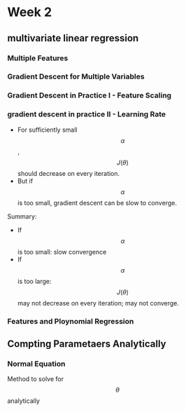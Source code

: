 # Week 2

## multivariate linear regression

### Multiple Features

### Gradient Descent for Multiple Variables

### Gradient Descent in Practice I - Feature Scaling

### gradient descent in practice II - Learning Rate

- For sufficiently small $$\alpha$$, $$J(\theta)$$ should decrease on every iteration.
- But if $$\alpha$$ is too small, gradient descent can be slow to converge.

Summary:

- If $$\alpha$$ is too small: slow convergence
- If $$\alpha$$ is too large: $$J(\theta)$$ may not decrease on every iteration; may not converge.

### Features and Ploynomial Regression

## Compting Parametaers Analytically

### Normal Equation

Method to solve for $$\theta$$ analytically



